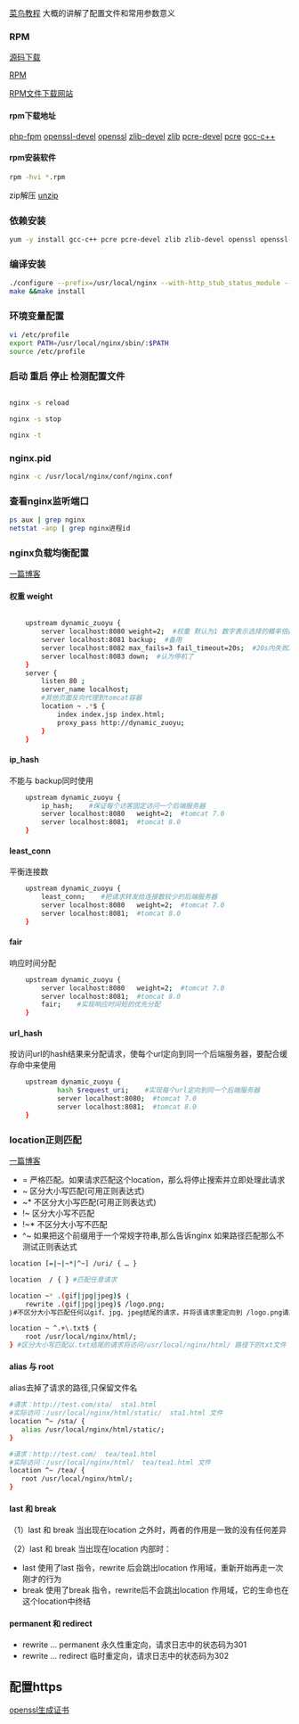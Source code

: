 
[菜鸟教程](https://www.runoob.com/w3cnote/nginx-setup-intro.html) 大概的讲解了配置文件和常用参数意义

### RPM

[源码下载](http://nginx.org/download/)

[RPM](http://nginx.org/packages/centos/7/x86_64/RPMS/)

[RPM文件下载网站](http://fr2.rpmfind.net/linux/rpm2html/search.php)
#### rpm下载地址
[php-fpm](http://fr2.rpmfind.net/linux/openmandriva/4.2/repository/x86_64/main/release/php-fpm-8.0.2-1-omv4002.x86_64.rpm)
[openssl-devel](http://fr2.rpmfind.net/linux/fedora/linux/releases/33/Everything/x86_64/os/Packages/o/openssl-devel-1.1.1g-15.fc33.x86_64.rpm)
[openssl](http://fr2.rpmfind.net/linux/openmandriva/4.2/repository/x86_64/main/release/openssl-3.0.0-0.alpha11.1-omv4002.x86_64.rpm)
[zlib-devel](http://fr2.rpmfind.net/linux/fedora/linux/development/rawhide/Everything/x86_64/os/Packages/z/zlib-devel-1.2.11-24.fc34.x86_64.rpm)
[zlib](http://fr2.rpmfind.net/linux/fedora/linux/development/rawhide/Everything/x86_64/os/Packages/z/zlib-1.2.11-24.fc34.x86_64.rpm)
[pcre-devel](http://fr2.rpmfind.net/linux/fedora/linux/development/rawhide/Everything/x86_64/os/Packages/p/pcre-devel-8.44-3.fc34.1.x86_64.rpm)
[pcre](http://fr2.rpmfind.net/linux/fedora/linux/development/rawhide/Everything/x86_64/os/Packages/p/pcre-8.44-3.fc34.1.x86_64.rpm)
[gcc-c++](http://fr2.rpmfind.net/linux/fedora/linux/development/rawhide/Everything/x86_64/os/Packages/g/gcc-c++-11.0.0-0.19.fc35.x86_64.rpm)

#### rpm安装软件

```bash
rpm -hvi *.rpm
```

zip解压
[unzip](http://fr2.rpmfind.net/linux/mageia/distrib/7/x86_64/media/core/updates/unzip-6.1c-3.1.mga7.x86_64.rpm)
### 依赖安装
```bash
yum -y install gcc-c++ pcre pcre-devel zlib zlib-devel openssl openssl-devel php-fpm
```

### 编译安装
```bash
./configure --prefix=/usr/local/nginx --with-http_stub_status_module --with-http_ssl_module
make &&make install

```

### 环境变量配置
```bash
vi /etc/profile
export PATH=/usr/local/nginx/sbin/:$PATH
source /etc/profile
```

### 启动 重启 停止 检测配置文件

```bash

nginx -s reload

nginx -s stop

nginx -t


```


### nginx.pid

```bash
nginx -c /usr/local/nginx/conf/nginx.conf

```

### 查看nginx监听端口

```bash
ps aux | grep nginx
netstat -anp | grep nginx进程id
```

### nginx负载均衡配置

[一篇博客](https://www.cnblogs.com/1214804270hacker/p/9325150.html)
#### 权重 weight
```bash

    upstream dynamic_zuoyu {
        server localhost:8080 weight=2;  #权重 默认为1 数字表示选择的概率倍数
        server localhost:8081 backup;  #备用
        server localhost:8082 max_fails=3 fail_timeout=20s;  #20s内失败3次认为该服务器停机了
        server localhost:8083 down;  #认为停机了
    }
	server {
		listen 80 ;
		server_name localhost;
		#其他页面反向代理到tomcat容器
        location ~ .*$ {
            index index.jsp index.html;
            proxy_pass http://dynamic_zuoyu;
        }
	}
```
#### ip_hash
不能与 backup同时使用
```bash
    upstream dynamic_zuoyu {
        ip_hash;    #保证每个访客固定访问一个后端服务器
        server localhost:8080   weight=2;  #tomcat 7.0
        server localhost:8081;  #tomcat 8.0
    }
```
#### least_conn
平衡连接数
```bash
    upstream dynamic_zuoyu {
        least_conn;    #把请求转发给连接数较少的后端服务器
        server localhost:8080   weight=2;  #tomcat 7.0
        server localhost:8081;  #tomcat 8.0
    }
```
#### fair
响应时间分配
```bash
    upstream dynamic_zuoyu {
        server localhost:8080   weight=2;  #tomcat 7.0
        server localhost:8081;  #tomcat 8.0
		fair;    #实现响应时间短的优先分配
    }
```
#### url_hash
按访问url的hash结果来分配请求，使每个url定向到同一个后端服务器，要配合缓存命中来使用
```bash
    upstream dynamic_zuoyu {
            hash $request_uri;    #实现每个url定向到同一个后端服务器
            server localhost:8080;  #tomcat 7.0
            server localhost:8081;  #tomcat 8.0
    }
```

### location正则匹配
[一篇博客](https://www.cnblogs.com/duhuo/p/8323812.html) 


- =     严格匹配。如果请求匹配这个location，那么将停止搜索并立即处理此请求
- ~     区分大小写匹配(可用正则表达式)
- ~*    不区分大小写匹配(可用正则表达式)
- !~    区分大小写不匹配
- !~*   不区分大小写不匹配
- ^~    如果把这个前缀用于一个常规字符串,那么告诉nginx 如果路径匹配那么不测试正则表达式


```bash
location [=|~|~*|^~] /uri/ { … }

location  / { } #匹配任意请求

location ~* .(gif|jpg|jpeg)$ ｛
    rewrite .(gif|jpg|jpeg)$ /logo.png;
｝#不区分大小写匹配任何以gif、jpg、jpeg结尾的请求，并将该请求重定向到 /logo.png请求

location ~ ^.+\.txt$ {
    root /usr/local/nginx/html/;
} #区分大小写匹配以.txt结尾的请求将访问/usr/local/nginx/html/ 路径下的txt文件


```
#### alias 与 root
alias去掉了请求的路径,只保留文件名
```bash
#请求：http://test.com/sta/  sta1.html
#实际访问：/usr/local/nginx/html/static/  sta1.html 文件
location ^~ /sta/ {  
   alias /usr/local/nginx/html/static/;  
}

#请求：http://test.com/  tea/tea1.html
#实际访问：/usr/local/nginx/html/  tea/tea1.html 文件
location ^~ /tea/ {  
   root /usr/local/nginx/html/;  
}
```
#### last 和 break

（1）last 和 break 当出现在location 之外时，两者的作用是一致的没有任何差异

（2）last 和 break 当出现在location 内部时：

- last        使用了last 指令，rewrite 后会跳出location 作用域，重新开始再走一次刚才的行为
- break    使用了break 指令，rewrite后不会跳出location 作用域，它的生命也在这个location中终结


#### permanent 和 redirect

- rewrite … permanent   永久性重定向，请求日志中的状态码为301
- rewrite … redirect    临时重定向，请求日志中的状态码为302


## 配置https

[openssl生成证书](https://www.huaweicloud.com/articles/54031e9ed6adeec67c026871bb33d6a2.html)